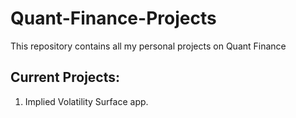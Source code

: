 # Quant-Finance-Projects
This repository contains all my personal projects on Quant Finance

## Current Projects:
1) Implied Volatility Surface app. 
